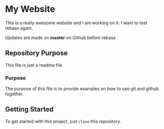 # My Website

This is a really awesome website and I am working on it.
I want to test rebase again.

Updates are made on __master__ on Github before rebase

## Repository Purpose

This file is just a readme file.

### Purpose

The purpose of this file is to provide examples on how to use git and github together.

## Getting Started

To get started with this project, just `clone` this repository.
